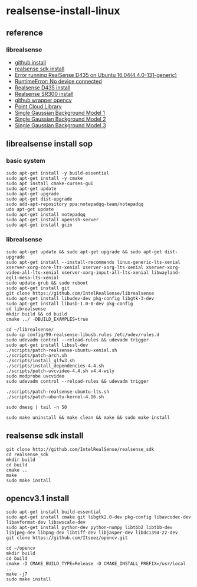 # realsense-install-linux

## reference

### librealsense
- [github install](https://github.com/IntelRealSense/librealsense/blob/master/doc/installation.md)
- [realsense sdk install](https://software.intel.com/sites/products/realsense/sdk/getting_started.html#Installing_the_SDK)
- [Error running RealSense D435 on Ubuntu 16.04(4.4.0-131-generic)](https://stackoverflow.com/questions/51940928/error-running-realsense-d435-on-ubuntu-16-044-4-0-131-generic)
- [RuntimeError: No device connected](https://github.com/IntelRealSense/librealsense/issues/962)
- [Realsense D435 install](https://blog.csdn.net/u012177641/article/details/80888578)
- [Realsense SR300 install](https://blog.csdn.net/z17816876284/article/details/79159518)
- [github wrapper opencv](https://github.com/IntelRealSense/librealsense/tree/master/wrappers/opencv)
- [Point Cloud Library](http://docs.pointclouds.org/trunk/)
- [Single Gaussian Background Model 1](http://blog.51cto.com/underthehood/484191)
- [Single Gaussian Background Model 2](https://blog.csdn.net/jinshengtao/article/details/26278725)
- [Single Gaussian Background Model 3](https://blog.csdn.net/u014568921/article/details/46685003)

## librealsense install sop

### basic system
```
sudo apt-get install -y build-essential 
sudo apt-get install -y cmake
sudo apt install cmake-curses-gui
sudo apt-get update
sudo apt-get upgrade 
sudo apt-get dist-upgrade
sudo add-apt-repository ppa:notepadqq-team/notepadqq
udo apt-get update
sudo apt-get install notepadqq
sudo apt-get install openssh-server
sudo apt-get install gcin
```
### librealsense
```
sudo apt-get update && sudo apt-get upgrade && sudo apt-get dist-upgrade
sudo apt-get install --install-recommends linux-generic-lts-xenial xserver-xorg-core-lts-xenial xserver-xorg-lts-xenial xserver-xorg-video-all-lts-xenial xserver-xorg-input-all-lts-xenial libwayland-egl1-mesa-lts-xenial
sudo update-grub && sudo reboot
sudo apt-get install git
git clone https://github.com/IntelRealSense/librealsense
sudo apt-get install libudev-dev pkg-config libgtk-3-dev
sudo apt-get install libusb-1.0-0-dev pkg-config
cd librealsense
mkdir build && cd build
cmake ../ -DBUILD_EXAMPLES=true
```
```
cd ~/librealsense/
sudo cp config/99-realsense-libusb.rules /etc/udev/rules.d
sudo udevadm control --reload-rules && udevadm trigger
sudo apt-get install libssl-dev
./scripts/patch-realsense-ubuntu-xenial.sh
./scripts/patch-arch.sh
./scripts/install_glfw3.sh
./scripts/install_dependencies-4.4.sh
./scripts/patch-uvcvideo-4.4.sh v4.4-wily
sudo modprobe uvcvideo
sudo udevadm control --reload-rules && udevadm trigger

./scripts/patch-realsense-ubuntu-lts.sh
./scripts/patch-ubuntu-kernel-4.16.sh
```

```
sudo dmesg | tail -n 50

sudo make uninstall && make clean && make && sudo make install
```
## realsense sdk install

```
git clone http://github.com/IntelRealSense/realsense_sdk
cd realsense_sdk
mkdir build
cd build
cmake ..
make
sudo make install
```

## opencv3.1 install
```
sudo apt-get install build-essential
sudo apt-get install cmake git libgtk2.0-dev pkg-config libavcodec-dev libavformat-dev libswscale-dev
sudo apt-get install python-dev python-numpy libtbb2 libtbb-dev libjpeg-dev libpng-dev libtiff-dev libjasper-dev libdc1394-22-dev
git clone https://github.com/Itseez/opencv.git

cd ~/opencv
mkdir build
cd build
cmake -D CMAKE_BUILD_TYPE=Release -D CMAKE_INSTALL_PREFIX=/usr/local ..
make -j7
sudo make install
```